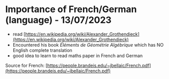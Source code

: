 # Importance of French/German (language) - 13/07/2023

- read [https://en.wikipedia.org/wiki/Alexander_Grothendieck](https://en.wikipedia.org/wiki/Alexander_Grothendieck)
- Encountered his book *Éléments de Géométrie Algébrique* which has NO English complete translation
- good idea to learn to read maths paper in French and German

Source for French: [https://people.brandeis.edu/~jbellaic/French.pdf](https://people.brandeis.edu/~jbellaic/French.pdf)
